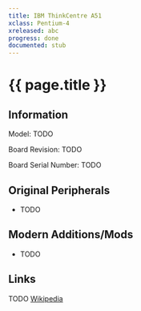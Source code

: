 ```yaml
---
title: IBM ThinkCentre A51
xclass: Pentium-4
xreleased: abc
progress: done
documented: stub
---
```


# {{ page.title }}

## Information

Model: TODO

Board Revision: TODO

Board Serial Number: TODO

## Original Peripherals

* TODO

## Modern Additions/Mods

* TODO

## Links

TODO [Wikipedia]()

